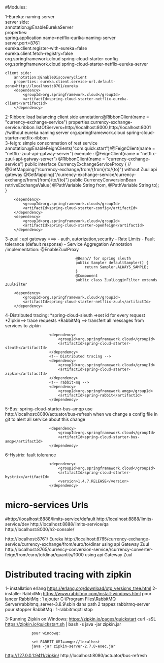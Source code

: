 
#Modules:

1-Eureka: naming server<br />
	server side:<br />
		annotation:@EnableEurekaServer<br />
		properties:<br />
					spring.application.name=netflix-eurika-naming-server<br />
					server.port=8761<br />
					eureka.client.register-with-eureka=false<br />
					eureka.client.fetch-registry=false<br />
		<dependency>
			<groupId>org.springframework.cloud</groupId>
			<artifactId>spring-cloud-starter-config</artifactId>
		</dependency>
		<dependency>
			<groupId>org.springframework.cloud</groupId>
			<artifactId>spring-cloud-starter-netflix-eureka-server</artifactId>
		</dependency>
		
	client side:
		annotation:@EnableDiscoveryClient
		properties: eureka.client.service-url.default-zone=http://localhost:8761/eureka
		<dependency>
			<groupId>org.springframework.cloud</groupId>
			<artifactId>spring-cloud-starter-netflix-eureka-client</artifactId>
		</dependency>



2-Ribbon: load balancing client side
		annotation:@RibbonClient(name = "currency-exchange-service")
		properties:currency-exchange-service.ribbon.listOfServers=http://localhost:8000,http://localhost:8001   //without eureka naming server
		<dependency>
			<groupId>org.springframework.cloud</groupId>
			<artifactId>spring-cloud-starter-netflix-ribbon</artifactId>
		</dependency>	
3-feign: simple consommation of rest service
		annotation:@EnableFeignClients("com.quick.start")/@FeignClient(name = "netflix-zuul-api-gatway-server")
		exemple :
					@FeignClient(name = "netflix-zuul-api-gatway-server")
					@RibbonClient(name = "currency-exchange-service")
					public interface CurrencyExchangeServiceProxy {
					//	@GetMapping("/currency-exchange/from/{from}/to/{to}") without Zuul api gateway
						@GetMapping("/currency-exchange-service/currency-exchange/from/{from}/to/{to}")
						public CurrencyConversionBean retriveExchangeValue( @PathVariable String from, @PathVariable String to);
					}
		
		<dependency>
			<groupId>org.springframework.cloud</groupId>
			<artifactId>spring-cloud-starter-config</artifactId>
		</dependency>
		<dependency>
			<groupId>org.springframework.cloud</groupId>
			<artifactId>spring-cloud-starter-openfeign</artifactId>
		</dependency>
3-zuul : api gateway ===> - auth, autorization,security
						  - Rate Limits
						  - Fault tolerance (default response)
						  - Service Aggregation
		Annotation /implementation: @EnableZuulProxy
		
									@Bean// for spring sleuth
									public Sampler defaultSampler() {
										return Sampler.ALWAYS_SAMPLE;
									}
									@Component
									public class ZuulLogginFilter extends ZuulFilter 
						  
		<dependency>
			<groupId>org.springframework.cloud</groupId>
			<artifactId>spring-cloud-starter-netflix-zuul</artifactId>
		</dependency>
						  
4-Distributed tracing: *spring-cloud-sleuth =>set id for every request
					   *Zipkin==> trace requests
					   *RabbitMq ==> transfert all messages from services to zipkin
					   
					    <dependency>
							<groupId>org.springframework.cloud</groupId>
							<artifactId>spring-cloud-starter-sleuth</artifactId>
						</dependency>
						<!-- Distributed tracing -->
						<dependency>
							<groupId>org.springframework.cloud</groupId>
							<artifactId>spring-cloud-starter-zipkin</artifactId>
						</dependency>
						<!-- rabbit-mq -->
						<dependency>
							<groupId>org.springframework.amqp</groupId>
							<artifactId>spring-rabbit</artifactId>
						</dependency>
						
5-Bus: spring-cloud-starter-bus-amqp use http://localhost:8080/actuator/bus-refresh when we change a config file in git to alert all service about this change

						<dependency>
							<groupId>org.springframework.cloud</groupId>
							<artifactId>spring-cloud-starter-bus-amqp</artifactId>
						</dependency>
6-Hystrix: fault tolerance

						<dependency>
							<groupId>org.springframework.cloud</groupId>
							<artifactId>spring-cloud-starter-hystrix</artifactId>
							<version>1.4.7.RELEASE</version>
						</dependency>


# micro-services Urls
#http://localhost:8888/limits-service/default
http://localhost:8888/limits-service/dev        http://localhost:8888/limits-service/qa
http://localhost:8000/h2-console/

http://localhost:8761/   Eureka
http://localhost:8765/currency-exchange-service/currency-exchange/from/euro/to/dinar   using api Gateway Zuul
http://localhost:8765/currency-conversion-service//currency-converter-feign/from/euro/to/dinar/quantity/1000   using api Gateway Zuul

# Distributed tracing with zipkin
1- installation erlang https://erlang.org/download/otp_versions_tree.html
2-installer RabbitMq  https://www.rabbitmq.com/install-windows.html
	 pour lancer RabbitMq :
		 1 ajouter C:\Program Files\RabbitMQ Server\rabbitmq_server-3.8.9\sbin dans path
		 2 tappez rabbitmq-server
	 pour stopper RabbitMq :
		 1-rabbitmqctl  stop
 
3-Running Zipkin on Windows:  https://zipkin.io/pages/quickstart
				curl -sSL https://zipkin.io/quickstart.sh | bash -s
				java -jar zipkin.jar
				
				pour windowq:
				
				set RABBIT_URI=amqp://localhost
				java -jar zipkin-server-2.7.0-exec.jar
				
http://127.0.0.1:9411/zipkin/ 
http://localhost:8080/actuator/bus-refresh  
